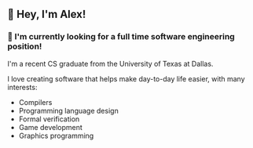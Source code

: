 ## 👋 Hey, I'm Alex!

### 👀 I'm currently looking for a full time software engineering position!

I'm a recent CS graduate from the University of Texas at Dallas.

I love creating software that helps make day-to-day life easier, with many interests:

- Compilers
- Programming language design
- Formal verification
- Game development
- Graphics programming
